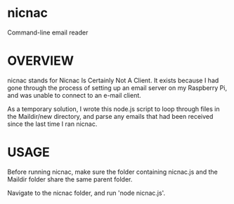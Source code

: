 # nicnac
Command-line email reader

# OVERVIEW

nicnac stands for Nicnac Is Certainly Not A Client. It exists because I had gone through the 
process of setting up an email server on my Raspberry Pi, and was unable to connect to an e-mail client. 

As a temporary solution, I wrote this node.js script to loop through files in the Maildir/new directory,
and parse any emails that had been received since the last time I ran nicnac.

# USAGE

Before running nicnac, make sure the folder containing nicnac.js and the Maildir folder share the same
parent folder. 

Navigate to the nicnac folder, and run 'node nicnac.js'.

 
